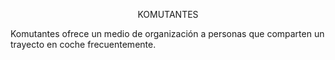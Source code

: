 <p align="center">KOMUTANTES</p>
<p>Komutantes ofrece un medio de organización a personas que comparten un trayecto en coche frecuentemente.</p>